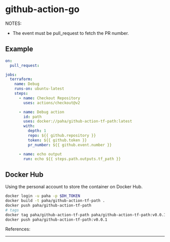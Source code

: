 # github-action-go

NOTES: 
- The event must be pull_request to fetch the PR number.

## Example

```yaml
on:
  pull_request:

jobs:
  terraform:
    name: Debug
    runs-on: ubuntu-latest
    steps:
      - name: Checkout Repository
        uses: actions/checkout@v2

      - name: Debug action
        id: path
        uses: docker://paha/github-action-tf-path:latest
        with:
          depth: 1
          repo: ${{ github.repository }}
          token: ${{ github.token }}
          pr_number: ${{ github.event.number }}

      - name: echo output
        run: echo ${{ steps.path.outputs.tf_path }}
```

## Docker Hub

Using the personal account to store the container on Docker Hub.

```bash
docker login -u paha -p $DH_TOKEN
docker build -t paha/github-action-tf-path .
docker push paha/github-action-tf-path
# tags
docker tag paha/github-action-tf-path paha/github-action-tf-path:v0.0.1
docker push paha/github-action-tf-path:v0.0.1 

```

References:

---
[1]: https://github.com/sethvargo/go-githubactions
[2]: https://docs.github.com/en/actions/creating-actions/creating-a-docker-container-action
[3]: https://github.com/posener/goaction
